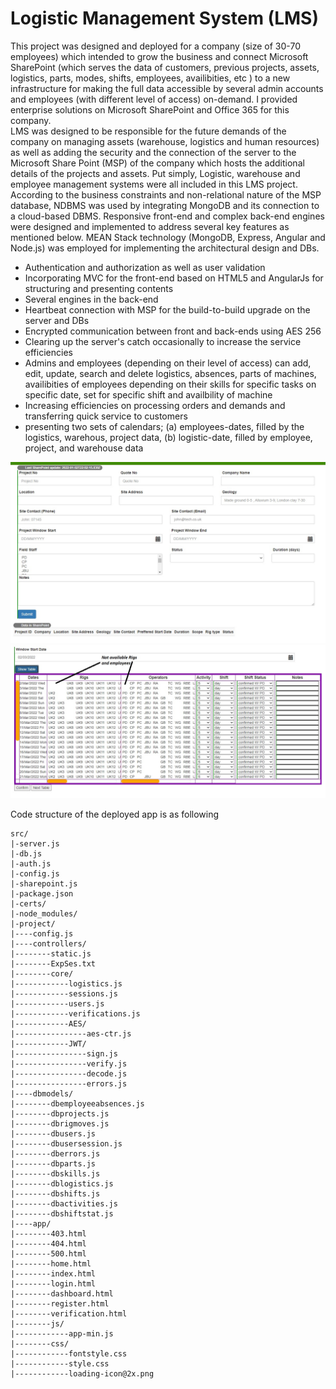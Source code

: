 # Logistic Management System (LMS)

This project was designed and deployed for a company (size of 30-70 employees) which intended to grow the business and connect Microsoft SharePoint (which serves the data of customers, previous projects, assets, logistics, parts, modes, shifts, employees, availibities, etc ) to a new infrastructure for making the full data accessible by several admin accounts and employees (with different level of access) on-demand. I provided enterprise solutions on Microsoft SharePoint and Office 365 for this company.<br>
LMS was designed to be responsible for the future demands of the company on managing assets (warehouse, logistics and human resources) as well as adding the security and the connection of the server to the Microsoft Share Point (MSP) of the company which hosts the additional details of the projects and assets. Put simply, Logistic, warehouse and employee management systems were all included in this LMS project. According to the business constraints and non-relational nature of the MSP database, NDBMS was used by integrating MongoDB and its connection to a cloud-based DBMS. Responsive front-end and complex back-end engines were designed and implemented to address several key features as mentioned below. MEAN Stack technology (MongoDB, Express, Angular and Node.js) was employed for implementing the architectural design and DBs.
<ul>
  <li>Authentication and authorization as well as user validation</li>
  <li>Incorporating MVC for the front-end based on HTML5 and AngularJs for structuring and presenting contents</li>
  <li>Several engines in the back-end</li>
  <li>Heartbeat connection with MSP for the build-to-build upgrade on the server and DBs</li>
  <li>Encrypted communication between front and back-ends using AES 256</li>
  <li>Clearing up the server's catch occasionally to increase the service efficiencies</li> 
  <li>Admins and employees (depending on their level of access) can add, edit, update, search and delete logistics, absences, parts of machines, availibities of employees depending on their skills for specific tasks on specific date, set for specific shift and availbility of machine</li>
  <li>Increasing efficiencies on processing orders and demands and transferring quick service to customers</li>
  <li>presenting two sets of calendars; (a) employees-dates, filled by the logistics, warehous, project data, (b) logistic-date, filled by employee, project, and warehouse data</li>
</ul>

<img src="/Figures/Create-Edit-Project.jpg" alt="Alt text" title="Create/Edit projects">
<img src="/Figures/Rig-moves.jpg" alt="Alt text" title="Rig moves">

Code structure of the deployed app is as following<br>

```
src/
|-server.js
|-db.js
|-auth.js
|-config.js
|-sharepoint.js
|-package.json
|-certs/
|-node_modules/
|-project/
|----config.js
|----controllers/
|--------static.js
|--------ExpSes.txt
|--------core/
|------------logistics.js
|------------sessions.js
|------------users.js
|------------verifications.js
|------------AES/
|----------------aes-ctr.js
|------------JWT/
|----------------sign.js
|----------------verify.js
|----------------decode.js
|----------------errors.js
|----dbmodels/
|--------dbemployeeabsences.js
|--------dbprojects.js
|--------dbrigmoves.js
|--------dbusers.js
|--------dbusersession.js
|--------dberrors.js
|--------dbparts.js
|--------dbskills.js
|--------dblogistics.js
|--------dbshifts.js
|--------dbactivities.js
|--------dbshiftstat.js
|----app/
|--------403.html
|--------404.html
|--------500.html
|--------home.html
|--------index.html
|--------login.html
|--------dashboard.html
|--------register.html
|--------verification.html
|--------js/
|------------app-min.js
|--------css/
|------------fontstyle.css
|------------style.css
|------------loading-icon@2x.png
```
